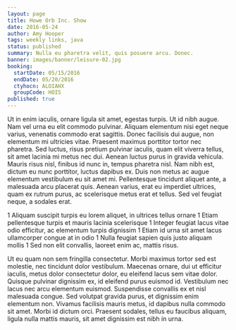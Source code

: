```yaml
---
layout: page
title: Howe Orb Inc. Show
date: 2016-05-24
author: Amy Hooper
tags: weekly links, java
status: published
summary: Nulla eu pharetra velit, quis posuere arcu. Donec.
banner: images/banner/leisure-02.jpg
booking:
  startDate: 05/15/2016
  endDate: 05/20/2016
  ctyhocn: ALOIAHX
  groupCode: HOIS
published: true
---
```

Ut in enim iaculis, ornare ligula sit amet, egestas turpis. Ut id nibh augue. Nam vel urna eu elit commodo pulvinar. Aliquam elementum nisi eget neque varius, venenatis commodo erat sagittis. Donec facilisis dui augue, non elementum mi ultricies vitae. Praesent maximus porttitor tortor nec pharetra. Sed luctus, risus pretium pulvinar iaculis, quam elit viverra tellus, sit amet lacinia mi metus nec dui. Aenean luctus purus in gravida vehicula. Mauris risus nisl, finibus id nunc in, tempus pharetra nisl. Nam nibh est, dictum eu nunc porttitor, luctus dapibus ex. Duis non metus ac augue elementum vestibulum eu sit amet mi. Pellentesque tincidunt aliquet ante, a malesuada arcu placerat quis. Aenean varius, erat eu imperdiet ultrices, quam ex rutrum purus, ac scelerisque metus erat et tellus. Sed vel feugiat neque, a sodales erat.

1 Aliquam suscipit turpis eu lorem aliquet, in ultrices tellus ornare
1 Etiam pellentesque turpis et mauris lacinia scelerisque
1 Integer feugiat lacus vitae odio efficitur, ac elementum turpis dignissim
1 Etiam id urna sit amet lacus ullamcorper congue at in odio
1 Nulla feugiat sapien quis justo aliquam mollis
1 Sed non elit convallis, laoreet enim ac, mattis risus.

Ut eu quam non sem fringilla consectetur. Morbi maximus tortor sed est molestie, nec tincidunt dolor vestibulum. Maecenas ornare, dui ut efficitur iaculis, metus dolor consectetur dolor, eu eleifend lacus sem vitae dolor. Quisque pulvinar dignissim ex, id eleifend purus euismod id. Vestibulum nec lacus nec arcu elementum euismod. Suspendisse convallis ex et nisl malesuada congue. Sed volutpat gravida purus, et dignissim enim elementum non. Vivamus facilisis mauris metus, id dapibus nulla commodo sit amet. Morbi id dictum orci. Praesent sodales, tellus eu faucibus aliquam, ligula nulla mattis mauris, sit amet dignissim est nibh in urna.
